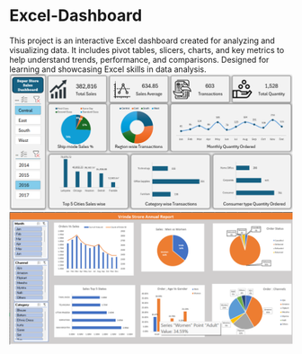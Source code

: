 # Excel-Dashboard
This project is an interactive Excel dashboard created for analyzing and visualizing data. It includes pivot tables, slicers, charts, and key metrics to help understand trends, performance, and comparisons. Designed for learning and showcasing Excel skills in data analysis.
<br>
<img src="https://github.com/Yashrwt2167/Excel-Dashboard/blob/b21c00e51689298046c7e12a2856050f4736b20b/Screenshot%202025-06-09%20210057.png" alt="Image Description" width = "600">
<br>
<img src="https://github.com/Yashrwt2167/Excel-Dashboard/blob/7f72f12873641132906dd324261a030bcd61a445/Dashboard%202.png" alt="Image Description" width = "600">
